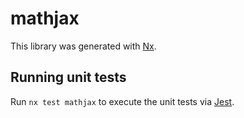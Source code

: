 # mathjax

This library was generated with [Nx](https://nx.dev).

## Running unit tests

Run `nx test mathjax` to execute the unit tests via [Jest](https://jestjs.io).
